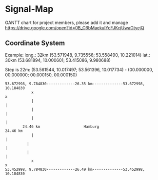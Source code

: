# Signal-Map
GANTT chart for project members, please add it and manage
https://drive.google.com/open?id=0B_C6bMaekulYcFJKcjUwaGtyejQ



## Coordinate System

Example:
    long.: 32km (53.571948, 9.735556; 53.558490, 10.221014)
    lat.:  30km (53.681894, 10.000601; 53.415086, 9.980688)
    
    
Step is 22m:
    (53.561544, 10.017497; 53.561396, 10.017734) - (00.000000, 00.000000; 00.000150, 00.000150)
    
    
    
    
    
    
    
    
    53.672998, 9.784830-------------26.35 km--------------53.672998, 10.184830
            	x	                                        						x
	            |                                       							|
	            |                                       							|
	            |                                       							|
            24.46 km          			Hamburg     		             24.46 km
	            |                                       							|
              |                                       							|
              |                                       							|              
	            x							                                        x
    53.452998, 9.784830-------------26.49 km--------------53.452998, 10.184830
